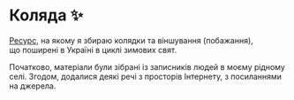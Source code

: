 Коляда ✨
================================================================

[Ресурс](https://коляда.укр),
на якому я збираю колядки та віншування (побажання),
що поширені в Україні в циклі зимових свят.

Початково,
матеріали були зібрані із записників людей в моєму рідному селі.
Згодом,
додалися деякі речі з просторів Інтернету,
з посиланнями на джерела.
